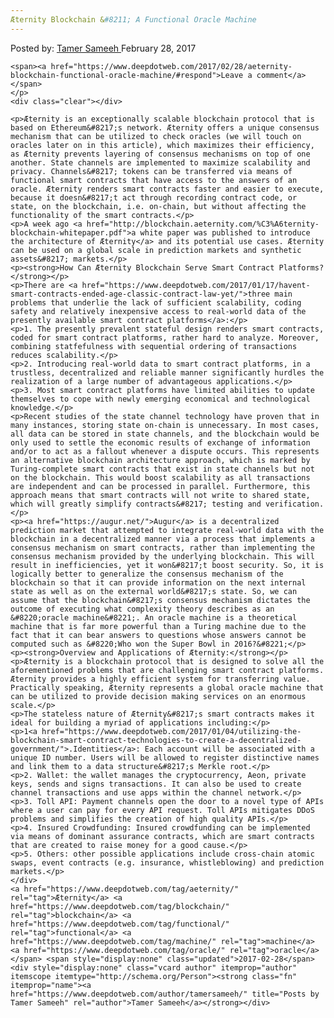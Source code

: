 ```yaml
---
Æternity Blockchain &#8211; A Functional Oracle Machine
---
```

<article class="post-listing post-18377 post type-post status-publish format-standard has-post-thumbnail hentry  tag-aeternity tag-blockchain tag-functional tag-machine tag-oracle">
    <div class="post-inner">
        <span>Posted by: <a href="https://www.deepdotweb.com/author/tamersameeh/" title="">Tamer Sameeh </a></span>
    <span>February 28, 2017</span>
    
    <span><a href="https://www.deepdotweb.com/2017/02/28/aeternity-blockchain-functional-oracle-machine/#respond">Leave a comment</a></span>
    </p>
    <div class="clear"></div>
    
    <p>Æternity is an exceptionally scalable blockchain protocol that is based on Ethereum&#8217;s network. Æternity offers a unique consensus mechanism that can be utilized to check oracles (we will touch on oracles later on in this article), which maximizes their efficiency, as Æternity prevents layering of consensus mechanisms on top of one another. State channels are implemented to maximize scalability and privacy. Channels&#8217; tokens can be transferred via means of functional smart contracts that have access to the answers of an oracle. Æternity renders smart contracts faster and easier to execute, because it doesn&#8217;t act through recording contract code, or state, on the blockchain, i.e. on-chain, but without affecting the functionality of the smart contracts.</p>
    <p>A week ago <a href="http://blockchain.aeternity.com/%C3%A6ternity-blockchain-whitepaper.pdf">a white paper was published to introduce the architecture of Æternity</a> and its potential use cases. Æternity can be used on a global scale in prediction markets and synthetic assets&#8217; markets.</p>
    <p><strong>How Can Æternity Blockchain Serve Smart Contract Platforms?</strong></p>
    <p>There are <a href="https://www.deepdotweb.com/2017/01/17/havent-smart-contracts-ended-age-classic-contract-law-yet/">three main problems that underlie the lack of sufficient scalability, coding safety and relatively inexpensive access to real-world data of the presently available smart contract platforms</a>:</p>
    <p>1. The presently prevalent stateful design renders smart contracts, coded for smart contract platforms, rather hard to analyze. Moreover, combining statfefulness with sequential ordering of transactions reduces scalability.</p>
    <p>2. Introducing real-world data to smart contract platforms, in a trustless, decentralized and reliable manner significantly hurdles the realization of a large number of advantageous applications.</p>
    <p>3. Most smart contract platforms have limited abilities to update themselves to cope with newly emerging economical and technological knowledge.</p>
    <p>Recent studies of the state channel technology have proven that in many instances, storing state on-chain is unnecessary. In most cases, all data can be stored in state channels, and the blockchain would be only used to settle the economic results of exchange of information and/or to act as a fallout whenever a dispute occurs. This represents an alternative blockchain architecture approach, which is marked by Turing-complete smart contracts that exist in state channels but not on the blockchain. This would boost scalability as all transactions are independent and can be processed in parallel. Furthermore, this approach means that smart contracts will not write to shared state, which will greatly simplify contracts&#8217; testing and verification.</p>
    <p><a href="https://augur.net/">Augur</a> is a decentralized prediction market that attempted to integrate real-world data with the blockchain in a decentralized manner via a process that implements a consensus mechanism on smart contracts, rather than implementing the consensus mechanism provided by the underlying blockchain. This will result in inefficiencies, yet it won&#8217;t boost security. So, it is logically better to generalize the consensus mechanism of the blockchain so that it can provide information on the next internal state as well as on the external world&#8217;s state. So, we can assume that the blockchain&#8217;s consensus mechanism dictates the outcome of executing what complexity theory describes as an &#8220;oracle machine&#8221;. An oracle machine is a theoretical machine that is far more powerful than a Turing machine due to the fact that it can bear answers to questions whose answers cannot be computed such as &#8220;Who won the Super Bowl in 2016?&#8221;</p>
    <p><strong>Overview and Applications of Æternity:</strong></p>
    <p>Æternity is a blockchain protocol that is designed to solve all the aforementioned problems that are challenging smart contract platforms. Æternity provides a highly efficient system for transferring value. Practically speaking, Æternity represents a global oracle machine that can be utilized to provide decision making services on an enormous scale.</p>
    <p>The stateless nature of Æternity&#8217;s smart contracts makes it ideal for building a myriad of applications including:</p>
    <p>1<a href="https://www.deepdotweb.com/2017/01/04/utilizing-the-blockchain-smart-contract-technologies-to-create-a-decentralized-government/">.Identities</a>: Each account will be associated with a unique ID number. Users will be allowed to register distinctive names and link them to a data structure&#8217;s Merkle root.</p>
    <p>2. Wallet: the wallet manages the cryptocurrency, Aeon, private keys, sends and signs transactions. It can also be used to create channel transactions and use apps within the channel network.</p>
    <p>3. Toll API: Payment channels open the door to a novel type of APIs where a user can pay for every API request. Toll APIs mitigates DDoS problems and simplifies the creation of high quality APIs.</p>
    <p>4. Insured Crowdfunding: Insured crowdfunding can be implemented via means of dominant assurance contracts, which are smart contracts that are created to raise money for a good cause.</p>
    <p>5. Others: other possible applications include cross-chain atomic swaps, event contracts (e.g. insurance, whistleblowing) and prediction markets.</p>
    </div>
    <a href="https://www.deepdotweb.com/tag/aeternity/" rel="tag">Æternity</a> <a href="https://www.deepdotweb.com/tag/blockchain/" rel="tag">blockchain</a> <a href="https://www.deepdotweb.com/tag/functional/" rel="tag">functional</a> <a href="https://www.deepdotweb.com/tag/machine/" rel="tag">machine</a> <a href="https://www.deepdotweb.com/tag/oracle/" rel="tag">oracle</a></span> <span style="display:none" class="updated">2017-02-28</span>
    <div style="display:none" class="vcard author" itemprop="author" itemscope itemtype="http://schema.org/Person"><strong class="fn" itemprop="name"><a href="https://www.deepdotweb.com/author/tamersameeh/" title="Posts by Tamer Sameeh" rel="author">Tamer Sameeh</a></strong></div>
    
